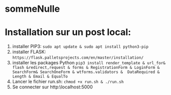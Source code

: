 # sommeNulle
# Installation sur un post local:
1. installer PIP3: ``sudo apt update & sudo apt install python3-pip``
3. installer FLASK: ``https://flask.palletsprojects.com/en/master/installation/``
4. installer les packages Python ``pip3 install render_template & url_for& flash &redirect,request & forms & RegistrationForm & LoginForm & SearchForm& SearchOneForm & wtforms.validators &  DataRequired & Length & Email & EqualTo``
5. Lancer le fichier run.sh: ``chmod +x run.sh & ./run.sh``
6. Se connecter sur http:\\localhost:5000

